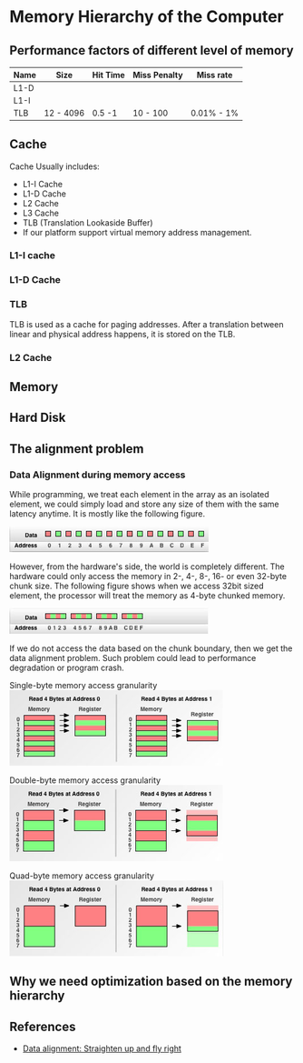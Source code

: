 # Memory Hierarchy of the Computer

## Performance factors of different level of memory

Name | Size | Hit Time | Miss Penalty | Miss rate
----- | ---- | --- | ----------- | --------
L1-D | | | |
L1-I | | | |
TLB | 12 - 4096 | 0.5 -1 | 10 - 100 | 0.01% - 1%


## Cache
Cache Usually includes:
- L1-I Cache
- L1-D Cache
- L2 Cache
- L3 Cache
- TLB (Translation Lookaside Buffer)
 - If our platform support virtual memory address management.
 
 
### L1-I cache


### L1-D Cache


### TLB
TLB is used as a cache for paging addresses. After a translation between linear
and physical address happens, it is stored on the TLB.



### L2 Cache




## Memory

## Hard Disk

## The alignment problem

### Data Alignment during memory access
While programming, we treat each element in the array as an isolated element, 
we could simply load and store any size of them with the same latency anytime. 
It is mostly like the following figure.

![How Programmers see memory](https://raw.githubusercontent.com/erlv/libPerformanceMatters/master/docs/images/da_programmer.jpg)

However, from the hardware's side, the world is completely different. The hardware
could only access the memory in 2-, 4-, 8-, 16- or even 32-byte chunk size. The following
figure shows when we access 32bit sized element, the processor will treat the memory
as 4-byte chunked memory.

![How processor sees memory](https://raw.githubusercontent.com/erlv/libPerformanceMatters/master/docs/images/da_processor.jpg)

If we do not access the data based on the chunk boundary, then we get the data alignment
problem. Such problem could lead to performance degradation or program crash.

Single-byte memory access granularity
![1B memory access](https://raw.githubusercontent.com/erlv/libPerformanceMatters/master/docs/images/da_singleByteAccess.jpg)

Double-byte memory access granularity
![2B memory access](https://raw.githubusercontent.com/erlv/libPerformanceMatters/master/docs/images/da_doubleByteAccess.jpg)

Quad-byte memory access granularity
![4B memory access](https://raw.githubusercontent.com/erlv/libPerformanceMatters/master/docs/images/da_quadByteAccess.jpg)

## Why we need optimization based on the memory hierarchy

## References
- [Data alignment: Straighten up and fly right](http://www.ibm.com/developerworks/library/pa-dalign/)
